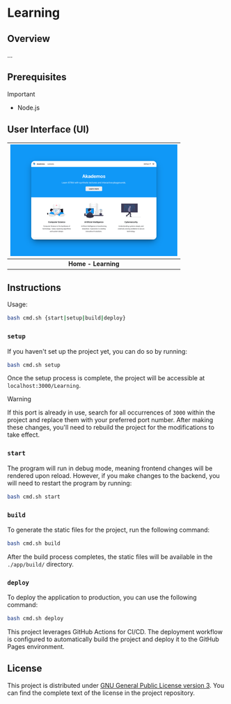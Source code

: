 # Learning

## Overview

...

## Prerequisites

> [!IMPORTANT]
>
> - Node.js

## User Interface (UI)

| <img src="./docs/cover.png" alt="UI" width="384"> |
| :-: |
| **Home - Learning** |

## Instructions

Usage:

```sh
bash cmd.sh {start|setup|build|deploy}
```

### `setup`

If you haven't set up the project yet, you can do so by running:

```sh
bash cmd.sh setup
```

Once the setup process is complete, the project will be accessible at `localhost:3000/Learning`.

> [!WARNING]
>
> If this port is already in use, search for all occurrences of `3000` within the project and replace them with your preferred port number. After making these changes, you'll need to rebuild the project for the modifications to take effect.

### `start`

The program will run in debug mode, meaning frontend changes will be rendered upon reload. However, if you make changes to the backend, you will need to restart the program by running:

```sh
bash cmd.sh start
```

### `build`

To generate the static files for the project, run the following command:

```sh
bash cmd.sh build
```

After the build process completes, the static files will be available in the `./app/build/` directory.

### `deploy`

To deploy the application to production, you can use the following command:

```sh
bash cmd.sh deploy
```

This project leverages GitHub Actions for CI/CD. The deployment workflow is configured to automatically build the project and deploy it to the GitHub Pages environment.

## License

This project is distributed under [GNU General Public License version 3](https://opensource.org/license/gpl-3-0). You can find the complete text of the license in the project repository.
